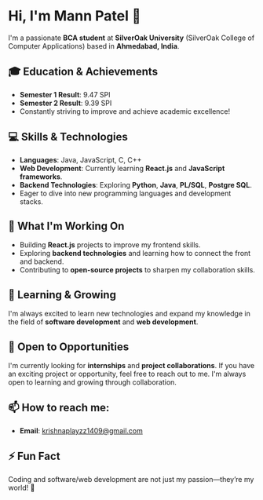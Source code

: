 # Hi, I'm Mann Patel 👋

I'm a passionate **BCA student** at **SilverOak University** (SilverOak College of Computer Applications) based in **Ahmedabad, India**.

## 🎓 Education & Achievements
- **Semester 1 Result**: 9.47 SPI  
- **Semester 2 Result**: 9.39 SPI  
- Constantly striving to improve and achieve academic excellence!

## 💻 Skills & Technologies
- **Languages**: Java, JavaScript, C, C++
- **Web Development**: Currently learning **React.js** and **JavaScript frameworks**.
- **Backend Technologies**: Exploring **Python**, **Java**, **PL/SQL**, **Postgre SQL**.
- Eager to dive into new programming languages and development stacks.

## 🔭 What I'm Working On
- Building **React.js** projects to improve my frontend skills.
- Exploring **backend technologies** and learning how to connect the front and backend.
- Contributing to **open-source projects** to sharpen my collaboration skills.

## 🌱 Learning & Growing
I'm always excited to learn new technologies and expand my knowledge in the field of **software development** and **web development**.

## 💼 Open to Opportunities
I'm currently looking for **internships** and **project collaborations**. If you have an exciting project or opportunity, feel free to reach out to me. I'm always open to learning and growing through collaboration.

## 📫 How to reach me:
- **Email**: [krishnaplayzz1409@gmail.com](mailto:krishnaplayzz1409@gmail.com)

## ⚡ Fun Fact
Coding and software/web development are not just my passion—they’re my world! 🚀
